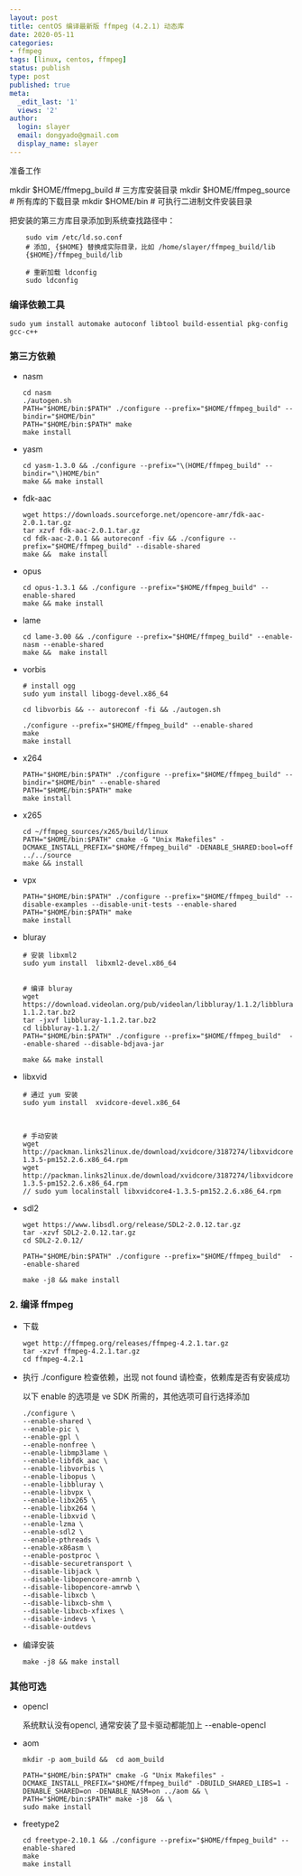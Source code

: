 ```yaml
---
layout: post
title: centOS 编译最新版 ffmpeg (4.2.1) 动态库
date: 2020-05-11
categories:
- ffmpeg
tags: [linux, centos, ffmpeg]
status: publish
type: post
published: true
meta:
  _edit_last: '1'
  views: '2'
author:
  login: slayer
  email: dongyado@gmail.com
  display_name: slayer
---
```


准备工作

mkdir $HOME/ffmepg_build  # 三方库安装目录
mkdir $HOME/ffmpeg_source # 所有库的下载目录
mkdir $HOME/bin           # 可执行二进制文件安装目录 

把安装的第三方库目录添加到系统查找路径中：

```
    sudo vim /etc/ld.so.conf
    # 添加, {$HOME} 替换成实际目录，比如 /home/slayer/ffmpeg_build/lib
    {$HOME}/ffmpeg_build/lib
    
    # 重新加载 ldconfig
    sudo ldconfig
```
### 编译依赖工具

``` 
sudo yum install automake autoconf libtool build-essential pkg-config gcc-c++
```

### 第三方依赖


-  nasm

    ``` 
    cd nasm
    ./autogen.sh
    PATH="$HOME/bin:$PATH" ./configure --prefix="$HOME/ffmpeg_build" --bindir="$HOME/bin"
    PATH="$HOME/bin:$PATH" make
    make install
    ```

- yasm

   ``` 
   cd yasm-1.3.0 && ./configure --prefix="\(HOME/ffmpeg_build" --bindir="\)HOME/bin"
   make && make install
   ```

-  fdk-aac

   ``` 
   wget https://downloads.sourceforge.net/opencore-amr/fdk-aac-2.0.1.tar.gz
   tar xzvf fdk-aac-2.0.1.tar.gz 
   cd fdk-aac-2.0.1 && autoreconf -fiv && ./configure --prefix="$HOME/ffmpeg_build" --disable-shared
   make &&  make install
   ```

- opus

    ``` 
    cd opus-1.3.1 && ./configure --prefix="$HOME/ffmpeg_build" --enable-shared
    make && make install
    ```

- lame

   ```
   cd lame-3.00 && ./configure --prefix="$HOME/ffmpeg_build" --enable-nasm --enable-shared
   make &&  make install
   ```

- vorbis

    ``` 
    # install ogg
    sudo yum install libogg-devel.x86_64

    cd libvorbis && -- autoreconf -fi && ./autogen.sh

    ./configure --prefix="$HOME/ffmpeg_build" --enable-shared
    make 
    make install

    ```

-  x264

    ```
    PATH="$HOME/bin:$PATH" ./configure --prefix="$HOME/ffmpeg_build" --bindir="$HOME/bin" --enable-shared 
    PATH="$HOME/bin:$PATH" make
    make install
    ```

- x265

    ```
    cd ~/ffmpeg_sources/x265/build/linux
    PATH="$HOME/bin:$PATH" cmake -G "Unix Makefiles" -DCMAKE_INSTALL_PREFIX="$HOME/ffmpeg_build" -DENABLE_SHARED:bool=off  ../../source
    make && install
    ```

-  vpx

    ``` 
    PATH="$HOME/bin:$PATH" ./configure --prefix="$HOME/ffmpeg_build" --disable-examples --disable-unit-tests --enable-shared
    PATH="$HOME/bin:$PATH" make
    make install
    ```

- bluray

    

    ```
    # 安装 libxml2 
    sudo yum install  libxml2-devel.x86_64

    
    # 编译 bluray 
    wget https://download.videolan.org/pub/videolan/libbluray/1.1.2/libbluray-1.1.2.tar.bz2
    tar -jxvf libbluray-1.1.2.tar.bz2 
    cd libbluray-1.1.2/
    PATH="$HOME/bin:$PATH" ./configure --prefix="$HOME/ffmpeg_build"  --enable-shared --disable-bdjava-jar
    
    make && make install

    ```
  
- libxvid

    ```
    # 通过 yum 安装
    sudo yum install  xvidcore-devel.x86_64 

    
    
    # 手动安装
    wget http://packman.links2linux.de/download/xvidcore/3187274/libxvidcore4-1.3.5-pm152.2.6.x86_64.rpm
    wget http://packman.links2linux.de/download/xvidcore/3187274/libxvidcore4-1.3.5-pm152.2.6.x86_64.rpm
    // sudo yum localinstall libxvidcore4-1.3.5-pm152.2.6.x86_64.rpm 
    ```
    
- sdl2    

    ```
    wget https://www.libsdl.org/release/SDL2-2.0.12.tar.gz
    tar -xzvf SDL2-2.0.12.tar.gz
    cd SDL2-2.0.12/
    
    PATH="$HOME/bin:$PATH" ./configure --prefix="$HOME/ffmpeg_build"  --enable-shared 

    make -j8 && make install
    ```

### 2. 编译 ffmpeg

- 下载
    
    ``` 
    wget http://ffmpeg.org/releases/ffmpeg-4.2.1.tar.gz
    tar -xzvf ffmpeg-4.2.1.tar.gz
    cd ffmpeg-4.2.1
    ```


- 执行 ./configure 检查依赖，出现 not found 请检查，依赖库是否有安装成功

    以下 enable 的选项是 ve SDK 所需的，其他选项可自行选择添加

    ```
    ./configure \
    --enable-shared \
    --enable-pic \
    --enable-gpl \
    --enable-nonfree \
    --enable-libmp3lame \
    --enable-libfdk_aac \
    --enable-libvorbis \
    --enable-libopus \
    --enable-libbluray \
    --enable-libvpx \
    --enable-libx265 \
    --enable-libx264 \
    --enable-libxvid \
    --enable-lzma \
    --enable-sdl2 \
    --enable-pthreads \
    --enable-x86asm \
    --enable-postproc \
    --disable-securetransport \
    --disable-libjack \
    --disable-libopencore-amrnb \
    --disable-libopencore-amrwb \
    --disable-libxcb \
    --disable-libxcb-shm \
    --disable-libxcb-xfixes \
    --disable-indevs \
    --disable-outdevs
    ```

- 编译安装

    ``` 
    make -j8 && make install
    ```

### 其他可选

- opencl

    系统默认没有opencl, 通常安装了显卡驱动都能加上 --enable-opencl

-  aom

    ``` 
    mkdir -p aom_build &&  cd aom_build

    PATH="$HOME/bin:$PATH" cmake -G "Unix Makefiles" -DCMAKE_INSTALL_PREFIX="$HOME/ffmpeg_build" -DBUILD_SHARED_LIBS=1 -DENABLE_SHARED=on -DENABLE_NASM=on ../aom && \
    PATH="$HOME/bin:$PATH" make -j8  && \
    sudo make install
    ```
   
- freetype2

    ``` 
    cd freetype-2.10.1 && ./configure --prefix="$HOME/ffmpeg_build" --enable-shared
    make
    make install
    ```